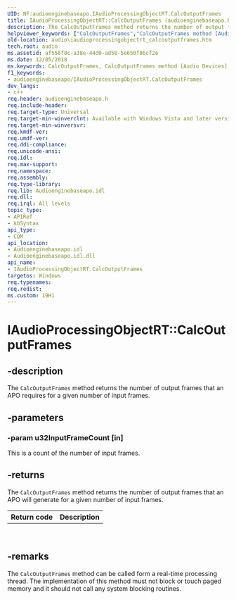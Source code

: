 ```yaml
---
UID: NF:audioenginebaseapo.IAudioProcessingObjectRT.CalcOutputFrames
title: IAudioProcessingObjectRT::CalcOutputFrames (audioenginebaseapo.h)
description: The CalcOutputFrames method returns the number of output frames that an APO requires for a given number of input frames.
helpviewer_keywords: ["CalcOutputFrames","CalcOutputFrames method [Audio Devices]","CalcOutputFrames method [Audio Devices]","IAudioProcessingObjectRT interface","IAudioProcessingObjectRT interface [Audio Devices]","CalcOutputFrames method","IAudioProcessingObjectRT.CalcOutputFrames","IAudioProcessingObjectRT::CalcOutputFrames","audio.iaudioprocessingobjectrt_calcoutputframes","audio_syseffects_r_1352a553-5788-46cb-be25-1d3d8e6ab963.xml","audioenginebaseapo/IAudioProcessingObjectRT::CalcOutputFrames"]
old-location: audio\iaudioprocessingobjectrt_calcoutputframes.htm
tech.root: audio
ms.assetid: af558f8c-a38e-44d0-ad50-5e650f86cf2e
ms.date: 12/05/2018
ms.keywords: CalcOutputFrames, CalcOutputFrames method [Audio Devices], CalcOutputFrames method [Audio Devices],IAudioProcessingObjectRT interface, IAudioProcessingObjectRT interface [Audio Devices],CalcOutputFrames method, IAudioProcessingObjectRT.CalcOutputFrames, IAudioProcessingObjectRT::CalcOutputFrames, audio.iaudioprocessingobjectrt_calcoutputframes, audio_syseffects_r_1352a553-5788-46cb-be25-1d3d8e6ab963.xml, audioenginebaseapo/IAudioProcessingObjectRT::CalcOutputFrames
f1_keywords:
- audioenginebaseapo/IAudioProcessingObjectRT.CalcOutputFrames
dev_langs:
- c++
req.header: audioenginebaseapo.h
req.include-header: 
req.target-type: Universal
req.target-min-winverclnt: Available with Windows Vista and later versions of the Windows operating system.
req.target-min-winversvr: 
req.kmdf-ver: 
req.umdf-ver: 
req.ddi-compliance: 
req.unicode-ansi: 
req.idl: 
req.max-support: 
req.namespace: 
req.assembly: 
req.type-library: 
req.lib: Audioenginebaseapo.idl
req.dll: 
req.irql: All levels
topic_type:
- APIRef
- kbSyntax
api_type:
- COM
api_location:
- Audioenginebaseapo.idl
- Audioenginebaseapo.idl.dll
api_name:
- IAudioProcessingObjectRT.CalcOutputFrames
targetos: Windows
req.typenames: 
req.redist: 
ms.custom: 19H1
---
```


# IAudioProcessingObjectRT::CalcOutputFrames


## -description


The <code>CalcOutputFrames</code> method returns the number of output frames that an APO requires for a given number of input frames.


## -parameters




### -param u32InputFrameCount [in]

This is a count of the number of input frames.


## -returns



The <code>CalcOutputFrames</code> method returns the number of output frames that an APO will generate for a given number of input frames.

<table>
<tr>
<th>Return code</th>
<th>Description</th>
</tr>
</table>
 




## -remarks



The <code>CalcOutputFrames</code> method can be called form a real-time processing thread. The implementation of this method must not block or touch paged memory and it should not call any system blocking routines.



